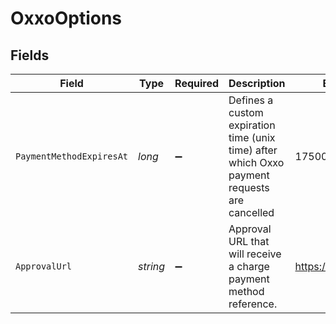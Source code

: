 # OxxoOptions


## Fields

| Field                                                                                        | Type                                                                                         | Required                                                                                     | Description                                                                                  | Example                                                                                      |
| -------------------------------------------------------------------------------------------- | -------------------------------------------------------------------------------------------- | -------------------------------------------------------------------------------------------- | -------------------------------------------------------------------------------------------- | -------------------------------------------------------------------------------------------- |
| `PaymentMethodExpiresAt`                                                                     | *long*                                                                                       | :heavy_minus_sign:                                                                           | Defines a custom expiration time (unix time) after which Oxxo payment requests are cancelled | 1750074293                                                                                   |
| `ApprovalUrl`                                                                                | *string*                                                                                     | :heavy_minus_sign:                                                                           | Approval URL that will receive a charge payment method reference.                            | https://example.com                                                                          |